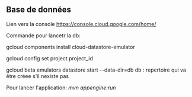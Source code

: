 ## Base de données

Lien vers la console
https://console.cloud.google.com/home/

Commande pour lancetr la db:

gcloud components install cloud-datastore-emulator

gcloud config set project project_id

gcloud beta emulators datastore start --data-dir=db
db : repertoire qui va être créee s'il nexiste pas




Pour lancer l'application:
*mvn appengine:run*
